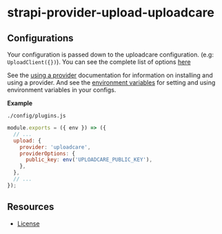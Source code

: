 # strapi-provider-upload-uploadcare

## Configurations

Your configuration is passed down to the uploadcare configuration. (e.g: `UploadClient({})`). You can see the complete list of options [here](https://github.com/uploadcare/uploadcare-upload-client#high-level-api)

See the [using a provider](https://strapi.io/documentation/v3.x/plugins/upload.html#using-a-provider) documentation for information on installing and using a provider. And see the [environment variables](https://strapi.io/documentation/v3.x/concepts/configurations.html#environment-variables) for setting and using environment variables in your configs.

**Example**

`./config/plugins.js`

```js
module.exports = ({ env }) => ({
  // ...
  upload: {
    provider: 'uploadcare',
    providerOptions: {
      public_key: env('UPLOADCARE_PUBLIC_KEY'),
    },
  },
  // ...
});
```

## Resources

- [License](LICENSE)
